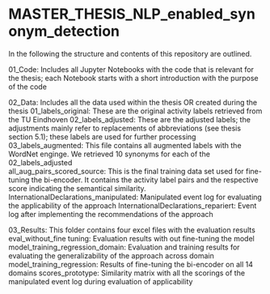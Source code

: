 # MASTER_THESIS_NLP_enabled_synonym_detection

In the following the structure and contents of this repository are outlined.

01_Code: Includes all Jupyter Notebooks with the code that is relevant for the thesis; 
          each Notebook starts with a short introduction with the purpose of the code
    
02_Data: Includes all the data used within the thesis OR created during the thesis
          01_labels_original: These are the original activity labels retrieved from the TU Eindhoven
          02_labels_adjusted: These are the adjusted labels; the adjustments mainly refer to replacements of abbreviations (see thesis section 5.1); 
                               these labels are used for further processing
          03_labels_augmented: This file contains all augmented labels with the WordNet enginge. We retrieved 10 synonyms for each of the       
                               02_labels_adjusted   
          all_aug_pairs_scored_source: This is the final training data set used for fine-tuning the bi-encoder. It contains the activity label pairs and 
                                        the respective score indicating the semantical similarity.  
          InternationalDeclarations_manipulated: Manipulated event log for evaluating the applicability of the approach
          InternationalDeclarations_repariert: Event log after implementing the recommendations of the approach
          
03_Results: This folder contains four excel files with the evaluation results
          eval_without_fine tuning: Evaluation results with out fine-tuning the model
          model_training_regression_domain: Evaluation and training results for evaluating the generalizability of the approach across domain
          model_training_regression: Results of fine-tuning the bi-encoder on all 14 domains
          scores_prototype: Similarity matrix with all the scorings of the manipulated event log during evaluation of applicability
          
